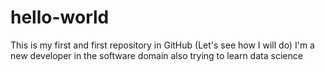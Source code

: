 # hello-world
This is my first and first repository in GitHub (Let's see how I will do)
I'm a new developer in the software domain also trying to learn data science
